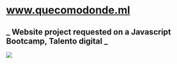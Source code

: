 # www.quecomodonde.ml
## _ Website project requested on a Javascript Bootcamp, Talento digital  _


[![](https://quecomodonde.netlify.app/img/Logo/Logo%20colores.png)](www.quecomodonde.ml)




